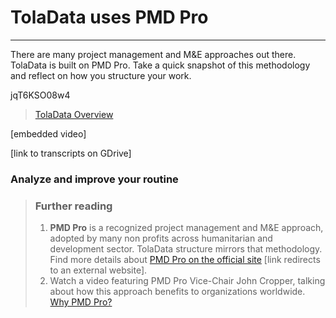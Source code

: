 # TolaData uses PMD Pro

---

There are many project management and M&E approaches out there. TolaData is built on PMD Pro. Take a quick snapshot of this methodology and reflect on how you structure your work.

jqT6KSO08w4

> [TolaData Overview](https://youtu.be/jqT6KSO08w4)

\[embedded video\]

\[link to transcripts on GDrive\] 

### Analyze and improve your routine



> ### Further reading
>
> 1. **PMD Pro** is a recognized project management and M&E approach, adopted by many non profits across humanitarian and development sector. TolaData structure mirrors that methodology. Find more details about [PMD Pro on the official site](http://www.pm4ngos.com/pmd-pro-1/) \[link redirects to an external website\].
> 2. Watch a video featuring PMD Pro Vice-Chair John Cropper, talking about how this approach benefits to organizations worldwide. [Why PMD Pro?](https://www.youtube.com/watch?v=uCn6Nltz9Vo) 



